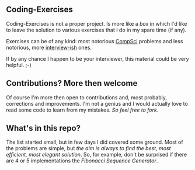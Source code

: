 ## Coding-Exercises

Coding-Exercises is not a proper project. Is more like a _box_ in which I'd like
to leave the solution to various exercises that I do in my spare time (if any).

Exercises can be of any kind: most notorious [CompSci](http://en.wikipedia.org/wiki/Computer_Science)
problems and less notorious, more [interview-ish](http://www.google.co.uk/search?hl=en&q=software+engineering+interview&btnG=Search&meta=&aq=f&oq=) ones.

If by any chance I happen to be your interviewer,
this material could be very helpful. ;-)

## Contributions? More then welcome

Of course I'm more then open to contributions and, most probably,
corrections and improvements.
I'm not a genius and I would actually love to read some code to learn from
my mistakes. *So feel free to fork*.


## What's in this repo?

The list started small, but in few days I did covered some ground.
Most of the problems are simple, but
*the aim is always to find the best, most efficient, most elegant solution*.
So, for example, don't be surprised if there are 4 or 5 implementations the
_*Fibonacci Sequence Generator*_.


